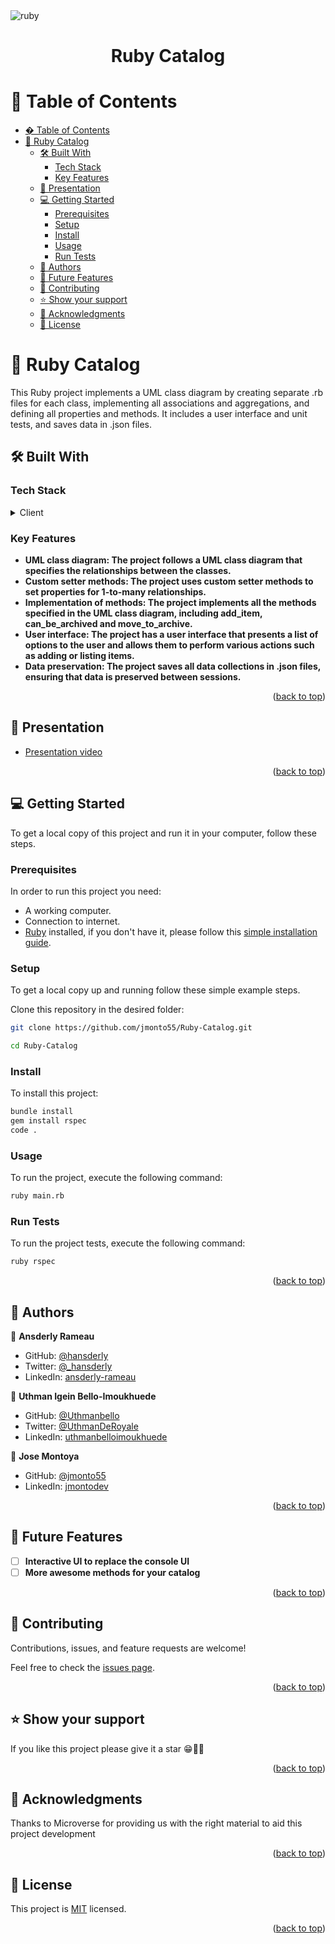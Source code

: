 <img src="https://img.shields.io/badge/Ruby-CC342D?style=for-the-badge&logo=ruby&logoColor=white" alt="ruby" height="auto" />

<div align="center">
  <h1><b>Ruby Catalog</b></h1>
</div>

# 📗 Table of Contents

-   [� Table of Contents](#-table-of-contents)
-   [📖 Ruby Catalog ](#-ruby-catalog-)
    -   [🛠 Built With ](#-built-with-)
        -   [Tech Stack ](#tech-stack-)
        -   [Key Features ](#key-features-)
    -   [🎥 Presentation ](#-presentation-)
    -   [💻 Getting Started ](#-getting-started-)
        -   [Prerequisites](#prerequisites)
        -   [Setup](#setup)
        -   [Install](#install)
        -   [Usage](#usage)
        -   [Run Tests](#run-tests)
    -   [👥 Authors ](#-authors-)
    -   [🔭 Future Features ](#-future-features-)
    -   [🤝 Contributing ](#-contributing-)
    -   [⭐️ Show your support ](#️-show-your-support-)
    -   [🙏 Acknowledgments ](#-acknowledgments-)
    -   [📝 License ](#-license-)

# 📖 Ruby Catalog <a name="about-project"></a>

This Ruby project implements a UML class diagram by creating separate .rb files for each class, implementing all associations and aggregations, and defining all properties and methods. It includes a user interface and unit tests, and saves data in .json files.

## 🛠 Built With <a name="built-with"></a>

### Tech Stack <a name="tech-stack"></a>

<details>
  <summary>Client</summary>
  <ul>
    <li><a href="https://www.ruby-lang.org/en/">Ruby</a></li>
  </ul>
</details>

### Key Features <a name="key-features"></a>

-   **UML class diagram: The project follows a UML class diagram that specifies the relationships between the classes.**
-   **Custom setter methods: The project uses custom setter methods to set properties for 1-to-many relationships.**
-   **Implementation of methods: The project implements all the methods specified in the UML class diagram, including add_item, can_be_archived and move_to_archive.**
-   **User interface: The project has a user interface that presents a list of options to the user and allows them to perform various actions such as adding or listing items.**
-   **Data preservation: The project saves all data collections in .json files, ensuring that data is preserved between sessions.**

<p align="right">(<a href="#readme-top">back to top</a>)</p>

## 🎥 Presentation <a name="live-demo"></a>

-   [Presentation video](https://drive.google.com/file/d/1h5pWePas1a5xxMIyXllO1jO7LEN_jI0h/view?usp=share_link)

<p align="right">(<a href="#readme-top">back to top</a>)</p>

## 💻 Getting Started <a name="getting-started"></a>

To get a local copy of this project and run it in your computer, follow these steps.

### Prerequisites

In order to run this project you need:

-   A working computer.
-   Connection to internet.
-   [Ruby](https://www.ruby-lang.org/en/) installed, if you don't have it, please follow this [simple installation guide](https://www.ruby-lang.org/en/documentation/installation/).

### Setup

To get a local copy up and running follow these simple example steps.

Clone this repository in the desired folder:

```bash
git clone https://github.com/jmonto55/Ruby-Catalog.git

cd Ruby-Catalog
```

### Install

To install this project:

```bash
bundle install
gem install rspec
code .
```

### Usage

To run the project, execute the following command:

```bash
ruby main.rb
```

### Run Tests

To run the project tests, execute the following command:

```bash
ruby rspec
```

<p align="right">(<a href="#readme-top">back to top</a>)</p>

## 👥 Authors <a name="authors"></a>

👤 **Ansderly Rameau**

-   GitHub: [@hansderly](https://github.com/hansderly)
-   Twitter: [@\_hansderly](https://twitter.com/_hansderly)
-   LinkedIn: [ansderly-rameau](https://www.linkedin.com/in/ansderly-rameau/)

👤 **Uthman Igein Bello-Imoukhuede**

-   GitHub: [@Uthmanbello](https://github.com/hansderly)
-   Twitter: [@UthmanDeRoyale](https://twitter.com/UthmanDeRoyale)
-   LinkedIn: [uthmanbelloimoukhuede](https://www.linkedin.com/in/uthmanbelloimoukhuede/)

👤 **Jose Montoya**

-   GitHub: [@jmonto55](https://github.com/jmonto55)
-   LinkedIn: [jmontodev](https://www.linkedin.com/in/jmontodev/)

<p align="right">(<a href="#readme-top">back to top</a>)</p>

## 🔭 Future Features <a name="future-features"></a>

-   [ ] **Interactive UI to replace the console UI**
-   [ ] **More awesome methods for your catalog**

<p align="right">(<a href="#readme-top">back to top</a>)</p>

## 🤝 Contributing <a name="contributing"></a>

Contributions, issues, and feature requests are welcome!

Feel free to check the [issues page](https://github.com/Balikuddembe/school-library-app/issues).

<p align="right">(<a href="#readme-top">back to top</a>)</p>

## ⭐️ Show your support <a name="support"></a>

If you like this project please give it a star 😁🌟✨

<p align="right">(<a href="#readme-top">back to top</a>)</p>

## 🙏 Acknowledgments <a name="acknowledgements"></a>

Thanks to Microverse for providing us with the right material to aid this project development

<p align="right">(<a href="#readme-top">back to top</a>)</p>

## 📝 License <a name="license"></a>

This project is [MIT](./LICENSE) licensed.

<p align="right">(<a href="#readme-top">back to top</a>)</p>
